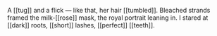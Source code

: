A [[tug]] and a flick — like that, her hair [[tumbled]]. Bleached strands framed the milk-[[rose]] mask, the royal portrait leaning in. I stared at [[dark]] roots, [[short]] lashes, [[perfect]] [[teeth]].
